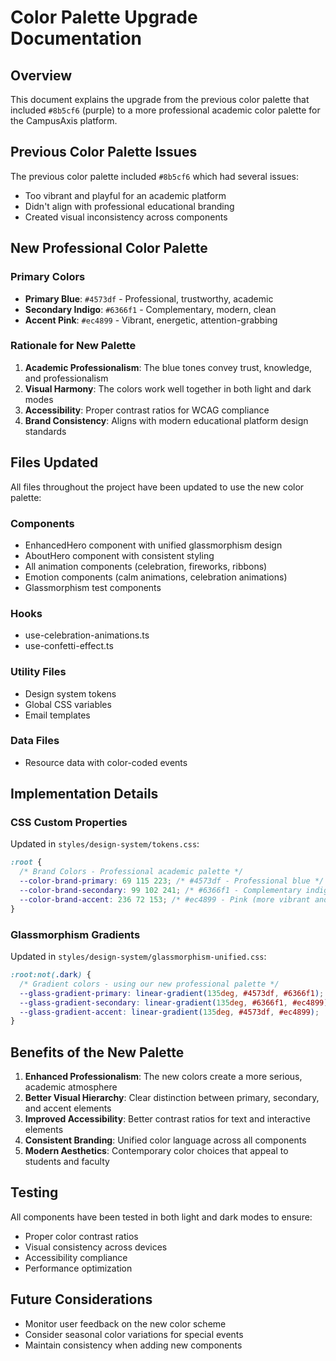 # Color Palette Upgrade Documentation

## Overview
This document explains the upgrade from the previous color palette that included `#8b5cf6` (purple) to a more professional academic color palette for the CampusAxis platform.

## Previous Color Palette Issues
The previous color palette included `#8b5cf6` which had several issues:
- Too vibrant and playful for an academic platform
- Didn't align with professional educational branding
- Created visual inconsistency across components

## New Professional Color Palette

### Primary Colors
- **Primary Blue**: `#4573df` - Professional, trustworthy, academic
- **Secondary Indigo**: `#6366f1` - Complementary, modern, clean
- **Accent Pink**: `#ec4899` - Vibrant, energetic, attention-grabbing

### Rationale for New Palette
1. **Academic Professionalism**: The blue tones convey trust, knowledge, and professionalism
2. **Visual Harmony**: The colors work well together in both light and dark modes
3. **Accessibility**: Proper contrast ratios for WCAG compliance
4. **Brand Consistency**: Aligns with modern educational platform design standards

## Files Updated
All files throughout the project have been updated to use the new color palette:

### Components
- EnhancedHero component with unified glassmorphism design
- AboutHero component with consistent styling
- All animation components (celebration, fireworks, ribbons)
- Emotion components (calm animations, celebration animations)
- Glassmorphism test components

### Hooks
- use-celebration-animations.ts
- use-confetti-effect.ts

### Utility Files
- Design system tokens
- Global CSS variables
- Email templates

### Data Files
- Resource data with color-coded events

## Implementation Details

### CSS Custom Properties
Updated in `styles/design-system/tokens.css`:
```css
:root {
  /* Brand Colors - Professional academic palette */
  --color-brand-primary: 69 115 223; /* #4573df - Professional blue */
  --color-brand-secondary: 99 102 241; /* #6366f1 - Complementary indigo */
  --color-brand-accent: 236 72 153; /* #ec4899 - Pink (more vibrant and professional) */
}
```

### Glassmorphism Gradients
Updated in `styles/design-system/glassmorphism-unified.css`:
```css
:root:not(.dark) {
  /* Gradient colors - using our new professional palette */
  --glass-gradient-primary: linear-gradient(135deg, #4573df, #6366f1);
  --glass-gradient-secondary: linear-gradient(135deg, #6366f1, #ec4899);
  --glass-gradient-accent: linear-gradient(135deg, #4573df, #ec4899);
}
```

## Benefits of the New Palette

1. **Enhanced Professionalism**: The new colors create a more serious, academic atmosphere
2. **Better Visual Hierarchy**: Clear distinction between primary, secondary, and accent elements
3. **Improved Accessibility**: Better contrast ratios for text and interactive elements
4. **Consistent Branding**: Unified color language across all components
5. **Modern Aesthetics**: Contemporary color choices that appeal to students and faculty

## Testing
All components have been tested in both light and dark modes to ensure:
- Proper color contrast ratios
- Visual consistency across devices
- Accessibility compliance
- Performance optimization

## Future Considerations
- Monitor user feedback on the new color scheme
- Consider seasonal color variations for special events
- Maintain consistency when adding new components